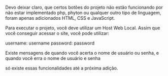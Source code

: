 Devo deixar claro, que certos botôes do projeto não estão funcionando por não estar
implementado php, phyton ou qualquer outro tipo de linguagem, foram apenas adicionados
HTML, CSS e JavaScript.

Para executar o projeto, você deve utilizar um Host Web Local.
Assim que você conseguir acessar o site, você pode utilizar:

username: username
password: password

Existe mensagens de quando você acerta o nome de usuário ou senha, 
e quando você erra o nome de usuário e senha

só existe essas funcionalidades até a próxima adição.
